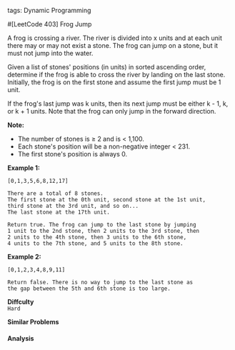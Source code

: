 tags: Dynamic Programming

#[LeetCode 403] Frog Jump

A frog is crossing a river. The river is divided into x units and at each unit there may or may not exist a stone. The frog can jump on a stone, but it must not jump into the water.

Given a list of stones' positions (in units) in sorted ascending order, determine if the frog is able to cross the river by landing on the last stone. Initially, the frog is on the first stone and assume the first jump must be 1 unit.

If the frog's last jump was k units, then its next jump must be either k - 1, k, or k + 1 units. Note that the frog can only jump in the forward direction.

**Note:**

 * The number of stones is ≥ 2 and is < 1,100.
 * Each stone's position will be a non-negative integer < 231.
 * The first stone's position is always 0.

**Example 1:**

    [0,1,3,5,6,8,12,17]
    
    There are a total of 8 stones.
    The first stone at the 0th unit, second stone at the 1st unit,
    third stone at the 3rd unit, and so on...
    The last stone at the 17th unit.
    
    Return true. The frog can jump to the last stone by jumping 
    1 unit to the 2nd stone, then 2 units to the 3rd stone, then 
    2 units to the 4th stone, then 3 units to the 6th stone, 
    4 units to the 7th stone, and 5 units to the 8th stone.

**Example 2:**

    [0,1,2,3,4,8,9,11]
    
    Return false. There is no way to jump to the last stone as 
    the gap between the 5th and 6th stone is too large.



**Diffculty**  
`Hard`

**Similar Problems**  

#### Analysis



